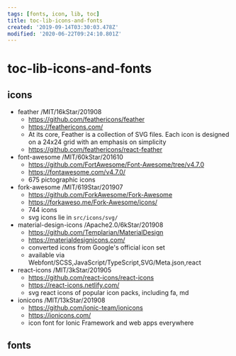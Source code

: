```yaml
---
tags: [fonts, icon, lib, toc]
title: toc-lib-icons-and-fonts
created: '2019-09-14T03:30:03.478Z'
modified: '2020-06-22T09:24:10.801Z'
---
```


# toc-lib-icons-and-fonts

## icons
- feather  /MIT/16kStar/201908
  - https://github.com/feathericons/feather
  - https://feathericons.com/
  - At its core, Feather is a collection of SVG files. Each icon is designed on a 24x24 grid with an emphasis on simplicity
  - https://github.com/feathericons/react-feather
- font-awesome  /MIT/60kStar/201610
  - https://github.com/FortAwesome/Font-Awesome/tree/v4.7.0
  - https://fontawesome.com/v4.7.0/
  - 675 pictographic icons
- fork-awesome  /MIT/619Star/201907
  - https://github.com/ForkAwesome/Fork-Awesome
  - https://forkaweso.me/Fork-Awesome/icons/
  - 744 icons 
  - svg icons lie in `src/icons/svg/`
- material-design-icons  /Apache2.0/6kStar/201908
  - https://github.com/Templarian/MaterialDesign
  - https://materialdesignicons.com/
  - converted icons from Google's official icon set
  - available via Webfont/SCSS,JavaScript/TypeScript,SVG/Meta.json,react
- react-icons  /MIT/3kStar/201905
  - https://github.com/react-icons/react-icons
  - https://react-icons.netlify.com/
  - svg react icons of popular icon packs, including fa, md 
- ionicons   /MIT/13kStar/201908
  - https://github.com/ionic-team/ionicons
  - https://ionicons.com/
  -  icon font for Ionic Framework and web apps everywhere

## fonts
